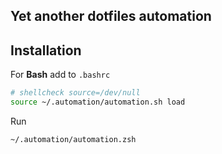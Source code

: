## Yet another dotfiles automation

## Installation

For **Bash** add to `.bashrc`
``` bash
# shellcheck source=/dev/null
source ~/.automation/automation.sh load
```
 Run 
 ``` bash
 ~/.automation/automation.zsh
 ```